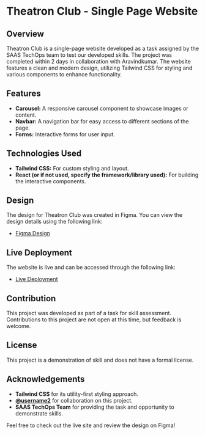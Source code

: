 # Theatron Club - Single Page Website

## Overview

Theatron Club is a single-page website developed as a task assigned by the SAAS TechOps team to test our developed skills. The project was completed within 2 days in collaboration with Aravindkumar. The website features a clean and modern design, utilizing Tailwind CSS for styling and various components to enhance functionality.

## Features

- **Carousel:** A responsive carousel component to showcase images or content.
- **Navbar:** A navigation bar for easy access to different sections of the page.
- **Forms:** Interactive forms for user input.

## Technologies Used

- **Tailwind CSS:** For custom styling and layout.
- **React (or if not used, specify the framework/library used):** For building the interactive components.

## Design

The design for Theatron Club was created in Figma. You can view the design details using the following link:

- [Figma Design](https://www.figma.com/design/iC5QQNPPMo4fyoYSmmJM0D/WEB-DESIGN-TASK---Theatron-Club?node-id=0-1&t=wcLIAfC6jEPNq2Km-1)

## Live Deployment

The website is live and can be accessed through the following link:

- [Live Deployment](https://elaborate-cupcake-1a2180.netlify.app/)

## Contribution

This project was developed as part of a task for skill assessment. Contributions to this project are not open at this time, but feedback is welcome.

## License

This project is a demonstration of skill and does not have a formal license.

## Acknowledgements

- **Tailwind CSS** for its utility-first styling approach.
- **[@username2](https://github.com/AravindKumar40m)** for collaboration on this project.
- **SAAS TechOps Team** for providing the task and opportunity to demonstrate skills.

Feel free to check out the live site and review the design on Figma!
